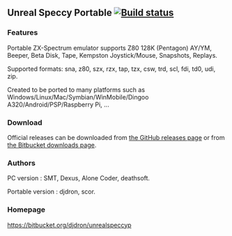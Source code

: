 Unreal Speccy Portable [![Build status](https://ci.appveyor.com/api/projects/status/2duf5cy62p773dcc/branch/master?svg=true)](https://ci.appveyor.com/project/djdron/unrealspeccyp/branch/master)
-

### Features

Portable ZX-Spectrum emulator supports Z80 128K (Pentagon) AY/YM, Beeper, Beta Disk, Tape, Kempston Joystick/Mouse, Snapshots, Replays.

Supported formats: sna, z80, szx, rzx, tap, tzx, csw, trd, scl, fdi, td0, udi, zip.

Created to be ported to many platforms such as Windows/Linux/Mac/Symbian/WinMobile/Dingoo A320/Android/PSP/Raspberry Pi, ...

### Download

Official releases can be downloaded from [the GitHub releases page](https://github.com/djdron/UnrealSpeccyP/releases) or from [the Bitbucket downloads page](https://bitbucket.org/djdron/unrealspeccyp/downloads/).

### Authors

PC version : SMT, Dexus, Alone Coder, deathsoft.

Portable version : djdron, scor.

### Homepage

https://bitbucket.org/djdron/unrealspeccyp
